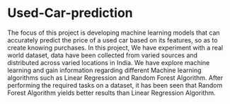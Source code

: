 # Used-Car-prediction
The focus of this project is developing machine learning models that can accurately predict the price of a used car based on its features, so as to create knowing purchases. In this project, We have  experiment with a real world dataset, data have been collected from varied sources and   distributed across varied locations in India. We have explore machine learning and gain information regarding different Machine learning algorithms such as Linear Regression and Random Forest Algorithm.  After performing the required tasks on a dataset, it has been seen that Random Forest Algorithm yields better results than Linear Regression Algorithm.
 
